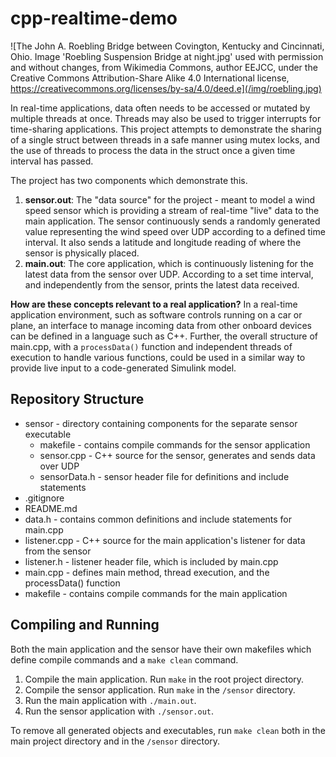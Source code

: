 # cpp-realtime-demo

![The John A. Roebling Bridge between Covington, Kentucky and Cincinnati, Ohio. Image 'Roebling Suspension Bridge at night.jpg' used with permission and without changes, from Wikimedia Commons, author EEJCC, under the Creative Commons Attribution-Share Alike 4.0 International license, https://creativecommons.org/licenses/by-sa/4.0/deed.e](/img/roebling.jpg)

In real-time applications, data often needs to be accessed or mutated by multiple threads at once. Threads may also be used to trigger interrupts for time-sharing applications. This project attempts to demonstrate the sharing of a single struct between threads in a safe manner using mutex locks, and the use of threads to process the data in the struct once a given time interval has passed.

The project has two components which demonstrate this.
1. **sensor.out**: The "data source" for the project - meant to model a wind speed sensor which is providing a stream of real-time "live" data to the main application. The sensor continuously sends a randomly generated value representing the wind speed over UDP according to a defined time interval. It also sends a latitude and longitude reading of where the sensor is physically placed.
2. **main.out**: The core application, which is continuously listening for the latest data from the sensor over UDP. According to a set time interval, and independently from the sensor, prints the latest data received.

**How are these concepts relevant to a real application?**
In a real-time application environment, such as software controls running on a car or plane, an interface to manage incoming data from other onboard devices can be defined in a language such as C++. Further, the overall structure of main.cpp, with a ```processData()``` function and independent threads of execution to handle various functions, could be used in a similar way to provide live input to a code-generated Simulink model.

## Repository Structure
* sensor - directory containing components for the separate sensor executable
    * makefile - contains compile commands for the sensor application
    * sensor.cpp - C++ source for the sensor, generates and sends data over UDP
    * sensorData.h - sensor header file for definitions and include statements
* .gitignore
* README.md
* data.h - contains common definitions and include statements for main.cpp
* listener.cpp - C++ source for the main application's listener for data from the sensor
* listener.h - listener header file, which is included by main.cpp
* main.cpp - defines main method, thread execution, and the processData() function
* makefile - contains compile commands for the main application

## Compiling and Running
Both the main application and the sensor have their own makefiles which define compile commands and a ```make clean``` command.

1. Compile the main application. Run ```make``` in the root project directory.
2. Compile the sensor application. Run ```make``` in the ```/sensor``` directory.
3. Run the main application with ```./main.out```.
4. Run the sensor application with ```./sensor.out```.

To remove all generated objects and executables, run ```make clean``` both in the main project directory and in the ```/sensor``` directory.